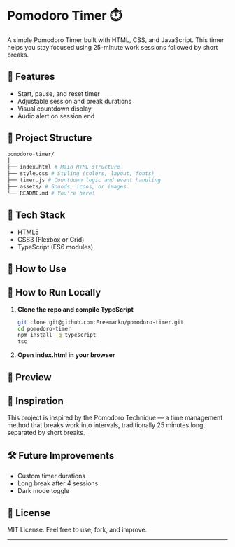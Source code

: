 # Pomodoro Timer ⏱️

A simple Pomodoro Timer built with HTML, CSS, and JavaScript. This timer helps you stay focused using 25-minute work sessions followed by short breaks.

## 🚀 Features

- Start, pause, and reset timer
- Adjustable session and break durations
- Visual countdown display
- Audio alert on session end

## 📁 Project Structure

```bash
pomodoro-timer/
│
├── index.html # Main HTML structure
├── style.css # Styling (colors, layout, fonts)
├── timer.js # Countdown logic and event handling
├── assets/ # Sounds, icons, or images
└── README.md # You're here!
```

## 🔧 Tech Stack

- HTML5
- CSS3 (Flexbox or Grid)
- TypeScript (ES6 modules)

## 🎯 How to Use

## 🧪 How to Run Locally

1. **Clone the repo and compile TypeScript**

   ```bash
   git clone git@github.com:Freemankn/pomodoro-timer.git
   cd pomodoro-timer
   npm install -g typescript
   tsc
   ```

2. **Open index.html in your browser**

## 📸 Preview

## 📌 Inspiration

This project is inspired by the Pomodoro Technique — a time management method that breaks work into intervals, traditionally 25 minutes long, separated by short breaks.

## 🛠️ Future Improvements

- Custom timer durations
- Long break after 4 sessions
- Dark mode toggle

## 📄 License

MIT License. Feel free to use, fork, and improve.

---
